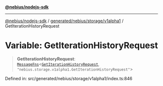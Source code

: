[**@nebius/nodejs-sdk**](../../../../../README.md)

---

[@nebius/nodejs-sdk](../../../../../README.md) / [generated/nebius/storage/v1alpha1](../README.md) / GetIterationHistoryRequest

# Variable: GetIterationHistoryRequest

> **GetIterationHistoryRequest**: [`MessageFns`](../../../../../runtime/protos/core/interfaces/MessageFns.md)\<[`GetIterationHistoryRequest`](../interfaces/GetIterationHistoryRequest.md), `"nebius.storage.v1alpha1.GetIterationHistoryRequest"`\>

Defined in: src/generated/nebius/storage/v1alpha1/index.ts:846

